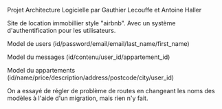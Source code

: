 Projet Architecture Logicielle par Gauthier Lecouffe et Antoine Haller

Site de location immobillier style "airbnb". Avec un système d'authentification pour les utilisateurs. 

Model de users (id/password/email/email/last_name/first_name)

Model du messages (id/contenu/user_id/appartement_id)

Model du appartements (id/name/price/description/address/postcode/city/user_id)

On a essayé de régler de problème de routes en changeant les noms des modèles à l'aide d'un migration, mais rien n'y fait.

